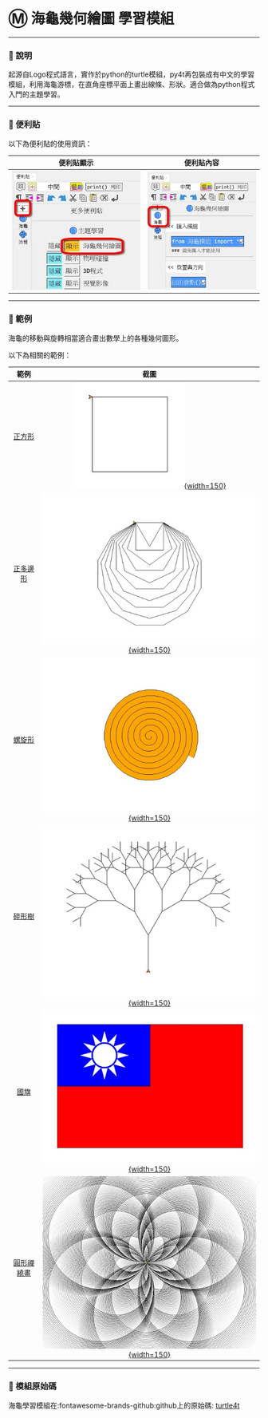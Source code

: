 # Ⓜ️ 海龜幾何繪圖 學習模組

---------------

### 📗 說明

起源自Logo程式語言，實作於python的turtle模組，py4t再包裝成有中文的學習模組，利用海龜游標，在直角座標平面上畫出線條、形狀。適合做為python程式入門的主題學習。


---------------

### 📕 便利貼

以下為便利貼的使用資訊：

| 便利貼顯示                           | 便利貼內容                                                              |
| :-----------:                    | :------------------------------------:                            |
| ![顯示](turtle4t_display_postit.jpg)    | ![便利貼](turtle4t_postit.jpg)    |


---------------

### 📘 範例

海龜的移動與旋轉相當適合畫出數學上的各種幾何圖形。

以下為相關的範例：


| 範例                             | 截圖                                                              |
| :-----------:                    | :------------------------------------:                            |
| [正方形](draw_square.md)          | [![正方形](draw_square.jpg){width=150}](draw_square.md)           |
| [正多邊形](regular_polygon.md)    | [![正多邊形](regular_polygon.jpg){width=150}](regular_polygon.md) |
| [螺旋形](spiral.md)               | [![螺旋形](spiral.jpg){width=150}](spiral.md)                     |
| [碎形樹](fractal_tree.md)               | [![碎形樹](fractal_tree.jpg){width=150}](fractal_tree.md)
| [國旗](roc_flag.md)               | [![國旗](roc_flag.jpg){width=150}](roc_flag.md)                      |
| [圓形禪繞畫](circle_zentangle.md)               | [![圓形禪繞畫](circle_zentangle.jpg){width=150}](circle_zentangle.md)                      |

---------------

### 📙 模組原始碼

海龜學習模組在:fontawesome-brands-github:github上的原始碼: [turtle4t](https://github.com/beardad1975/turtle4t)



